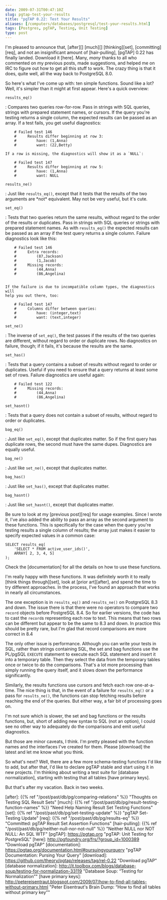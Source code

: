 ```yaml
--- 
date: 2009-07-31T00:47:10Z
slug: pgtap-test-your-results
title: "pgTAP 0.22: Test Your Results"
aliases: [/computers/databases/postgresql/test-your-results.html]
tags: [Postgres, pgTAP, Testing, Unit Testing]
type: post
---
```


I'm pleased to announce that, [after][] [much][] [thinking][set],
[committing][req], and not an insignificant amount of [hair-pulling], [pgTAP]
0.22 has finally landed. Download it [here]. Many, *many* thanks to all who
commented on my previous posts, made suggestions, and helped me on IRC to figure
out how to get all this stuff to work. The crazy thing is that it does, quite
well, all the way back to PostgreSQL 8.0.

So here's what I've come up with: ten simple functions. Sound like a lot? Well,
it's simpler than it might at first appear. Here's a quick overview:

`results_eq()`

:   Compares two queries row-for-row. Pass in strings with SQL queries, strings
    with prepared statement names, or cursors. If the query you're testing
    returns a single column, the expected results can be passed as an array. If
    a test fails, you get useful diagnostics:

        # Failed test 146
        #     Results differ beginning at row 3:
        #         have: (1,Anna)
        #         want: (22,Betty)

    If a row is missing, the diagnostics will show it as a `NULL`:

        # Failed test 147
        #     Results differ beginning at row 5:
        #         have: (1,Anna)
        #         want: NULL
            

`results_ne()`

:   Just like `results_eq()`, except that it tests that the results of the two
    arguments are \*not\* equivalent. May not be very useful, but it's cute.

`set_eq()`

:   Tests that two queries return the same results, without regard to the order
    of the results or duplicates. Pass in strings with SQL queries or strings
    with prepared statement names. As with `results_eq()` the expected results
    can be passed as an array if the test query returns a single column. Failure
    diagnostics look like this:

        # Failed test 146
        #     Extra records:
        #         (87,Jackson)
        #         (1,Jacob)
        #     Missing records:
        #         (44,Anna)
        #         (86,Angelina)
            

    If the failure is due to incompatible column types, the diagnostics will
    help you out there, too:

        # Failed test 147
        #     Columns differ between queries:
        #         have: (integer,text)
        #         want: (text,integer)
            

`set_ne()`

:   The inverse of `set_eq()`, the test passes if the results of the two queries
    are different, without regard to order or duplicate rows. No diagnostics on
    failure, though; if it fails, it's because the results are the same.

`set_has()`

:   Tests that a query contains a subset of results without regard to order or
    duplicates. Useful if you need to ensure that a query returns at least some
    set of rows. Failure diagnostics are useful again:

        # Failed test 122
        #     Missing records:
        #         (44,Anna)
        #         (86,Angelina)
            

`set_hasnt()`

:   Tests that a query does not contain a subset of results, without regard to
    order or duplicates.

`bag_eq()`

:   Just like `set_eq()`, except that duplicates matter. So if the first query
    has duplicate rows, the second must have the same dupes. Diagnostics are
    equally useful.

`bag_ne()`

:   Just like `set_ne()`, except that duplicates matter.

`bag_has()`

:   Just like `set_has()`, except that duplicates matter.

`bag_hasnt()`

:   Just like `set_hasnt()`, except that duplicates matter.

Be sure to look at my [previous post][req] for usage examples. Since I wrote it,
I've also added the ability to pass an array as the second argument to these
functions. This is specifically for the case when the query you're testing
results a single column of results; the array just makes it easier to specify
expected values in a common case:

``` postgres
SELECT results_eq(
    'SELECT * FROM active_user_ids()',
    ARRAY[ 2, 3, 4, 5]
);
```

Check the [documentation] for all the details on how to use these functions.

I'm really happy with these functions. It was definitely worth it to really
[think things through][set], look at [prior art][after], and spend the time to try
different approaches. In the process, I've found an approach that works in
nearly all circumstances.

The one exception is in `results_eq()` and `results_ne()` on PostgreSQL 8.3 and
down. The issue there is that there were no operators to compare two `record`
objects before PostgreSQL 8.4. So for earlier versions, the code has to cast the
`record`s representing each row to text. This means that two rows can be
different but appear to be the same to 8.3 and down. In practice this should be
pretty rare, but I'm glad that record comparisons are more correct in 8.4

The only other issue is performance. Although you can write your tests in SQL,
rather than strings containing SQL, the set and bag functions use the PL/pgSQL
`EXECUTE` statement to execute each SQL statement and insert it into a temporary
table. Then they select the data from the temporary tables once or twice to do
the comparisons. That's a lot more processing than simply running the query
itself, and it slows down the performance significantly.

Similarly, the results functions use cursors and fetch each row one-at-a-time.
The nice thing is that, in the event of a failure for `results_eq()` or a pass
for `results_ne()`, the functions can stop fetching results before reaching the
end of the queries. But either way, a fair bit of processing goes on.

I'm not sure which is slower, the set and bag functions or the results
functions, but, short of adding new syntax to SQL (not an option), I could see
no other way to adequately do the comparisons and emit useful diagnostics.

But those are minor caveats, I think. I'm pretty pleased with the function names
and the interfaces I've created for them. Please [download] the latest and let
me know what you think.

So what's next? Well, there are a few more schema-testing functions I'd like to
add, but after that, I'd like to declare pgTAP stable and start using it in new
projects. I'm thinking about writing a test suite for [database normalization],
starting with testing that all tables [have primary keys].

But that's after my vacation. Back in two weeks.

  [after]: {{% ref "/post/past/db/pg/comparing-relations" %}}
    "Thoughts on Testing SQL Result Sets"
  [much]: {{% ref "/post/past/db/pg/result-testing-function-names" %}}
    "Need Help Naming Result Set Testing Functions"
  [set]: {{% ref "/post/past/db/pg/set-testing-update" %}}
    "pgTAP Set-Testing Update"
  [req]: {{% ref "/post/past/db/pg/results-eq" %}}
    "Committed: pgTAP Result Set Assertion Functions"
  [hair-pulling]: {{% ref "/post/past/db/pg/neither-null-nor-not-null" %}}
    "Neither NULL nor NOT NULL: An SQL WTF"
  [pgTAP]: https://pgtap.org
    "pgTAP: Unit Testing for PostgreSQL"
  [here]: http://pgfoundry.org/frs/?group_id=1000389 "Download pgTAP"
  [documentation]: https://pgtap.org/documentation.html#pursuingyourquery
    "pgTAP Documentation: Pursing Your Query"
  [download]: https://github.com/theory/pgtap/releases/tag/rel-0.22 "Download pgTAP"
  [database normalization]: http://it.toolbox.com/blogs/database-soup/testing-for-normalization-33119
    "Database Soup: “Testing for Normalization”"
  [have primary keys]: http://petereisentraut.blogspot.com/2009/07/how-to-find-all-tables-without-primary.html
    "Peter Eisentraut's Brain Dump: “How to find all tables without primary key”"
